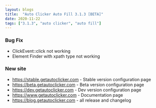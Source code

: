 ```yaml
---
layout: blogs
title:  "Auto Clicker Auto Fill 3.1.3 [BETA]"
date: 2020-11-22
tags: ["3.1.3", "auto clicker", "auto fill"]
---
```


### Bug Fix
* ClickEvent::click not working
* Element Finder with xpath type not working

### New site
* https://stable.getautoclicker.com - Stable version configuration page
* https://beta.getautoclicker.com - Beta version configuration page
* https://dev.getautoclicker.com - Dev version configuration page
* https://www.getautoclicker.com - Documentation page
* https://blog.getautoclicker.com - all release and changelog